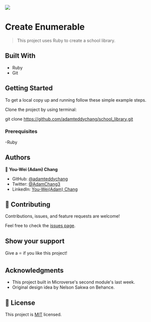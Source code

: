 ![](https://img.shields.io/badge/Microverse-blueviolet)

# Create Enumerable

> This project uses Ruby to create a school library.


## Built With

- Ruby
- Git

## Getting Started

To get a local copy up and running follow these simple example steps.

Clone the project by using terminal:


git clone https://github.com/adamteddychang/school_library.git

### Prerequisites

-Ruby

## Authors

👤 **You-Wei (Adam) Chang** 
- GitHub: [@adamteddychang](https://github.com/adamteddychang)
- Twitter: [@AdamChang3](https://twitter.com/AdamChang3) 
- LinkedIn: [You-Wei(Adam) Chang](https://www.linkedin.com/in/adamteddychang/)



## 🤝 Contributing

Contributions, issues, and feature requests are welcome!

Feel free to check the [issues page](../../issues/).

## Show your support

Give a ⭐️ if you like this project!

## Acknowledgments

- This project built in Microverse's second module's last week.
- Original design idea by Nelson Sakwa on Behance.

## 📝 License

This project is [MIT](./MIT.md) licensed.
